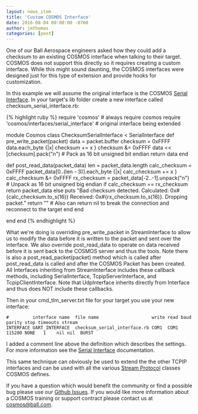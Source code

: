 ```yaml
---
layout: news_item
title: 'Custom COSMOS Interface'
date: 2016-08-04 00:00:00 -0700
author: jmthomas
categories: [post]
---
```


One of our Ball Aerospace engineers asked how they could add a checksum to an existing COSMOS interface when talking to their target. COSMOS does not support this directly so it requires creating a custom interface. While this might sound daunting, the COSMOS interfaces were designed just for this type of extension and provide hooks for customization.

In this example we will assume the original interface is the COSMOS [Serial Interface](http://cosmosrb.com/docs/interfaces/#serial-interface). In your target's lib folder create a new interface called checksum_serial_interface.rb:

{% highlight ruby %}
require 'cosmos' # always require cosmos
require 'cosmos/interfaces/serial_interface' # original interface being extended

module Cosmos
class ChecksumSerialInterface < SerialInterface
  def pre_write_packet(packet)
    data = packet.buffer
    checksum = 0xFFFF
    data.each_byte {|x| checksum += x }
    checksum &= 0xFFFF
    data << [checksum].pack("n") # Pack as 16 bit unsigned bit endian
    return data
  end

  def post_read_data(packet_data)
    len = packet_data.length
    calc_checksum = 0xFFFF
    packet_data[0..(len - 3)].each_byte {|x| calc_checksum += x }
    calc_checksum &= 0xFFFF
    rx_checksum = packet_data[-2..-1].unpack("n") # Unpack as 16 bit unsigned big endian
    if calc_checksum == rx_checksum
      return packet_data
    else
      puts "Bad checksum detected. Calculated: 0x#{calc_checksum.to_s(16)} Received: 0x#{rx_checksum.to_s(16)}. Dropping packet."
      return "" # Also can return nil to break the connection and reconnect to the target
    end
  end

end
end
{% endhighlight %}

What we're doing is overriding pre_write_packet in StreamInterface to allow us to modify the data before it is written to the packet and sent over the interface. We also override post_read_data to operate on data received before it is sent back to the COSMOS server and thus the tools. Note there is also a post_read_packet(packet) method which is called after post_read_data is called and after the COSMOS Packet has been created. All Interfaces inheriting from StreamInterface includes these callback methods, including SerialInterface, TcpipServerInterface, and TcpipClientInterface. Note that UdpInterface inherits directly from Interface and thus does NOT include these callbacks.

Then in your cmd_tlm_server.txt file for your target you use your new interface:
```
#         interface name  file name                    write read baud   parity stop timeouts stream
INTERFACE UART_INTERFACE  checksum_serial_interface.rb COM1  COM1 115200 NONE   1    nil nil  BURST
```

I added a comment line above the definition which describes the settings. For more information see the [Serial Interface](http://cosmosrb.com/docs/interfaces/#serial-interface) documentation.

This same technique can obviously be used to extend the the other TCPIP interfaces and can be used with all the various [Stream Protocol](http://cosmosrb.com/docs/interfaces/#streams-and-stream-protocols) classes COSMOS defines.

If you have a question which would benefit the community or find a possible bug please use our [Github Issues](https://github.com/BallAerospace/COSMOS/issues). If you would like more information about a COSMOS training or support contract please contact us at <cosmos@ball.com>.
